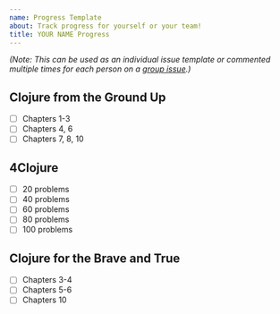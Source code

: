 ```yaml
---
name: Progress Template
about: Track progress for yourself or your team!
title: YOUR NAME Progress
---
```


*(Note: This can be used as an individual issue template or commented multiple times for each person on a [group issue](https://github.com/athensresearch/ClojureFam/issues/53).)*

## Clojure from the Ground Up

- [ ] Chapters 1-3
- [ ] Chapters 4, 6
- [ ] Chapters 7, 8, 10

## 4Clojure

- [ ] 20 problems
- [ ] 40 problems
- [ ] 60 problems
- [ ] 80 problems
- [ ] 100 problems

## Clojure for the Brave and True

- [ ] Chapters 3-4
- [ ] Chapters 5-6
- [ ] Chapters 10
